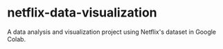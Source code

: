 # netflix-data-visualization
A data analysis and visualization project using Netflix's dataset in Google Colab.
